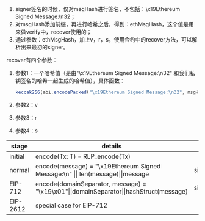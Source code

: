 

1. signer签名的时候，仅对msgHash进行签名，不包括：\x19Ethereum Signed Message:\n32；
2. 对msgHash添加前缀，再进行哈希之后，得到：ethMsgHash，这个值是用来做verify中，recover使用的；
3. 通过参数：ethMsgHash，加上v，r，s，使用合约中的recover方法，可以解析出来最初的signer。







recover有四个参数：

1. 参数1：一个哈希值（是由"\x19Ethereum Signed Message:\n32"  和我们私钥签名的哈希一起生成的哈希值），具体函数：

   ```js
   keccak256(abi.encodePacked("\x19Ethereum Signed Message:\n32", msgHash))
   ```

2. 参数2：v

3. 参数3：r

4. 参数4：s







| stage    | details                                                      | ethers.js               |
| -------- | ------------------------------------------------------------ | ----------------------- |
| initial  | encode(Tx: T) = RLP_encode(Tx)                               |                         |
| normal   | encode(message) = "\x19Ethereum Signed Message:\n" \|\| len(message)\|\|message | signer.sigMessage(hash) |
| EIP-712  | encode(domainSeparator, message) = "\x19\x01"\|\|domainSeparator\|\|hashStruct(message) | signer._signTypeData()  |
| EIP-2612 | special case for EIP-712                                     |                         |

